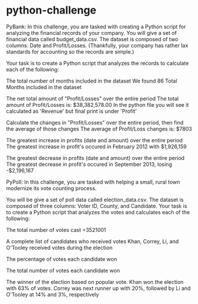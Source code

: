 # python-challenge



PyBank:
In this challenge, you are tasked with creating a Python script for analyzing the financial records of your company. You will give a set of financial data called budget_data.csv. The dataset is composed of two columns: Date and Profit/Losses. (Thankfully, your company has rather lax standards for accounting so the records are simple.)


Your task is to create a Python script that analyzes the records to calculate each of the following:


The total number of months included in the dataset
  We found 86 Total Months included in the dataset

The net total amount of "Profit/Losses" over the entire period
  The total amount of Profit/Losses is: $38,382,578.00 In the python file you will see it calculated as 'Revenue' but final print is under 'Profit'

Calculate the changes in "Profit/Losses" over the entire period, then find the average of those changes
  The average of Profit/Loss changes is: $7803

The greatest increase in profits (date and amount) over the entire period
  The greatest increase in profit's occured in February 2012 with $1,926,159

The greatest decrease in profits (date and amount) over the entire period
  The greatest decrease in profit's occured in September 2013, losing -$2,196,167

PyPoll:
In this challenge, you are tasked with helping a small, rural town modernize its vote counting process.


You will be give a set of poll data called election_data.csv. The dataset is composed of three columns: Voter ID, County, and Candidate. Your task is to create a Python script that analyzes the votes and calculates each of the following:


The total number of votes cast
  =3521001

A complete list of candidates who received votes
  Khan, Correy, Li, and O'Tooley received votes during the election

The percentage of votes each candidate won


The total number of votes each candidate won


The winner of the election based on popular vote.
  Khan won the election with 63% of votes. Correy was next runner up with 20%, followed by Li and O'Tooley at 14% and 3%, respectively 




